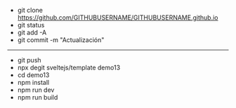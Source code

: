- git clone https://github.com/GITHUBUSERNAME/GITHUBUSERNAME.github.io
- git status
- git add -A
- git commit -m "Actualización"
---------------------------------------------
- git push
- npx degit sveltejs/template demo13
- cd demo13
- npm install
- npm run dev
- npm run build